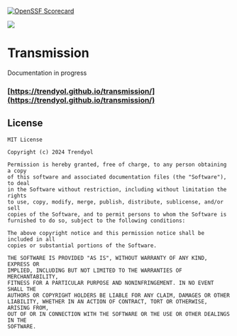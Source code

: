 
[![OpenSSF Scorecard](https://api.scorecard.dev/projects/github.com/Trendyol/transmission/badge)](https://scorecard.dev/viewer/?uri=github.com/Trendyol/transmission)


[![](https://jitpack.io/v/Trendyol/transmission.svg)](https://jitpack.io/#Trendyol/transmission)

# Transmission

Documentation in progress

### [https://trendyol.github.io/transmission/](https://trendyol.github.io/transmission/)

License
--------

	MIT License

	Copyright (c) 2024 Trendyol

	Permission is hereby granted, free of charge, to any person obtaining a copy
	of this software and associated documentation files (the "Software"), to deal
	in the Software without restriction, including without limitation the rights
	to use, copy, modify, merge, publish, distribute, sublicense, and/or sell
	copies of the Software, and to permit persons to whom the Software is
	furnished to do so, subject to the following conditions:

	The above copyright notice and this permission notice shall be included in all
	copies or substantial portions of the Software.

	THE SOFTWARE IS PROVIDED "AS IS", WITHOUT WARRANTY OF ANY KIND, EXPRESS OR
	IMPLIED, INCLUDING BUT NOT LIMITED TO THE WARRANTIES OF MERCHANTABILITY,
	FITNESS FOR A PARTICULAR PURPOSE AND NONINFRINGEMENT. IN NO EVENT SHALL THE
	AUTHORS OR COPYRIGHT HOLDERS BE LIABLE FOR ANY CLAIM, DAMAGES OR OTHER
	LIABILITY, WHETHER IN AN ACTION OF CONTRACT, TORT OR OTHERWISE, ARISING FROM,
	OUT OF OR IN CONNECTION WITH THE SOFTWARE OR THE USE OR OTHER DEALINGS IN THE
	SOFTWARE.

